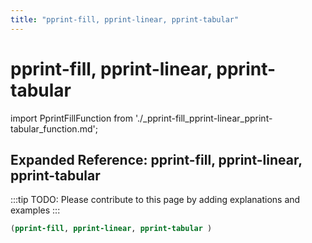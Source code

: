 ```yaml
---
title: "pprint-fill, pprint-linear, pprint-tabular"
---
```


# pprint-fill, pprint-linear, pprint-tabular

import PprintFillFunction from './_pprint-fill_pprint-linear_pprint-tabular_function.md';

<PprintFillFunction />

## Expanded Reference: pprint-fill, pprint-linear, pprint-tabular

:::tip
TODO: Please contribute to this page by adding explanations and examples
:::

```lisp
(pprint-fill, pprint-linear, pprint-tabular )
```
